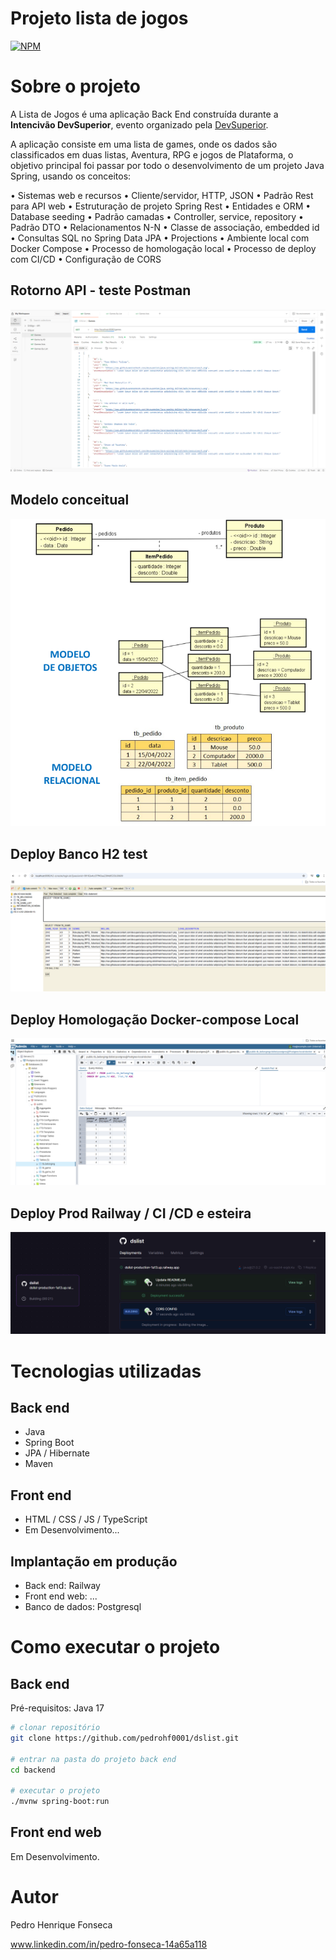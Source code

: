 # Projeto lista de jogos 
[![NPM](https://img.shields.io/npm/l/react)](https://github.com/pedrohf0001/dslist/blob/main/LICENSE) 

# Sobre o projeto

A Lista de Jogos é uma aplicação Back End construída durante a **Intencivão DevSuperior**, evento organizado pela [DevSuperior](https://devsuperior.com "Site da DevSuperior").

A aplicação consiste em uma lista de games, onde os dados são classificados em duas listas, Aventura, RPG e jogos de Plataforma, o objetivo principal foi passar por todo o desenvolvimento de um projeto Java Spring, usando os conceitos:

• Sistemas web e recursos
• Cliente/servidor, HTTP, JSON
• Padrão Rest para API web
• Estruturação de projeto Spring Rest
• Entidades e ORM
• Database seeding
• Padrão camadas
• Controller, service, repository
• Padrão DTO
• Relacionamentos N-N
• Classe de associação, embedded id
• Consultas SQL no Spring Data JPA
• Projections
• Ambiente local com Docker Compose
• Processo de homologação local
• Processo de deploy com CI/CD
• Configuração de CORS

## Rotorno API - teste Postman
![Modelo Conceitual](https://github.com/pedrohf0001/assets/blob/55bb4fda2ab380b0af8c3bf66adc144047d523bf/img/retorno%20API%20postman%20-%20Game.png)

## Modelo conceitual
![Modelo Conceitual](https://github.com/pedrohf0001/assets/blob/dc4ac4fcbc1e8e30a8189cce7ec841376a735424/img/Modelo%20de%20Relacionamento%20usado%20para%20exemplo%20.png)

## Deploy Banco H2 test
![Modelo Conceitual](https://github.com/pedrohf0001/assets/blob/a32802e646b657c34cd9e2d7eedb9fcd18da5192/Base%20test%20H2.png)

## Deploy Homologação Docker-compose Local
![Modelo Conceitual](https://github.com/pedrohf0001/assets/blob/8c4344c9cc55c4aee98aa0982a7888c20755a733/pg-admin%20-%20criando%20respositorio%20de%20homologa%C3%A7%C3%A3o.png)

## Deploy Prod Railway / CI /CD e esteira
![Modelo Conceitual](https://github.com/pedrohf0001/assets/blob/dac37b16f494e61fbcc8b1f0d27b50c2b8d270f2/Esteria%20CI-CD-railway.png)

# Tecnologias utilizadas
## Back end
- Java
- Spring Boot
- JPA / Hibernate
- Maven
## Front end
- HTML / CSS / JS / TypeScript
- Em Desenvolvimento...
  
## Implantação em produção
- Back end: Railway
- Front end web: ...
- Banco de dados: Postgresql

# Como executar o projeto

## Back end
Pré-requisitos: Java 17

```bash
# clonar repositório
git clone https://github.com/pedrohf0001/dslist.git

# entrar na pasta do projeto back end
cd backend

# executar o projeto
./mvnw spring-boot:run
```

## Front end web
Em Desenvolvimento.

# Autor

Pedro Henrique Fonseca

www.linkedin.com/in/pedro-fonseca-14a65a118


